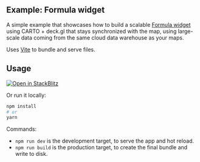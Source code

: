 ## Example: Formula widget

A simple example that showcases how to build a scalable [Formula widget](http://todo.com) using CARTO + deck.gl that stays synchronized with the map, using large-scale data coming from the same cloud data warehouse as your maps.

Uses [Vite](https://vitejs.dev/) to bundle and serve files.

## Usage

[![Open in StackBlitz](https://developer.stackblitz.com/img/open_in_stackblitz.svg)](https://stackblitz.com/github/CartoDB/deck.gl-examples/tree/master/dynamic-tiling-pois?file=index.ts)

Or run it locally:

```bash
npm install
# or
yarn
```

Commands:

- `npm run dev` is the development target, to serve the app and hot reload.
- `npm run build` is the production target, to create the final bundle and write to disk.
